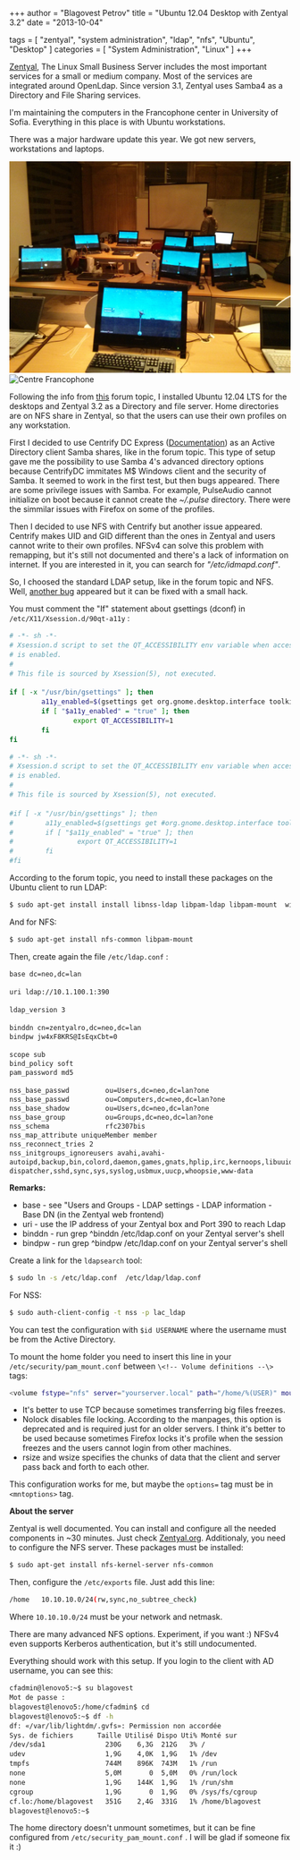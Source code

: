 +++
author = "Blagovest Petrov"
title = "Ubuntu 12.04 Desktop with Zentyal 3.2"
date = "2013-10-04"

tags = [
    "zentyal",
    "system administration",
    "ldap",
    "nfs",
    "Ubuntu",
    "Desktop"
]
categories = [
    "System Administration",
    "Linux"
]
+++

[Zentyal](http://zentyal.org), The Linux Small Business Server includes the most important services for a small or medium company. Most of the services are integrated around OpenLdap. Since version 3.1, Zentyal uses Samba4 as a Directory and File Sharing services.


I'm maintaining the computers in the Francophone center in University of Sofia. Everything in this place is with Ubuntu workstations.

There was a major hardware update this year. We got new servers, workstations and laptops. 

![Centre Francophone](img/centrefrancophone-cabinet.jpg)
![Centre Francophone](img/retro-torch.gif)

Following the info from [this](http://forum.zentyal.org/index.php?topic=12925.0) forum topic, I installed Ubuntu 12.04 LTS for the desktops and Zentyal 3.2 as a Directory and file server. Home directories are on NFS share in Zentyal, so that the users can use their own profiles on any workstation. 

First I decided to use Centrify DC Express ([Documentation](https://help.ubuntu.com/community/DirectControl)) as an Active Directory client Samba shares, like in the forum topic. This type of setup gave me the   possibility to use Samba 4's advanced directory options because CentrifyDC immitates M$ Windows client and the security of Samba. It seemed to work in the first test, but then bugs appeared. There are some privilege issues with Samba. For example, PulseAudio cannot initialize on boot because it cannot create the _~/.pulse_ directory. There were the simmilar issues with Firefox on some of the profiles.

Then I decided to use NFS with Centrify but another issue appeared. Centrify makes UID and GID different than the ones in Zentyal and users cannot write to their own profiles. NFSv4 can solve this problem with remapping, but it's still not documented and there's a lack of information on internet. If you are interested in it, you can search for _"/etc/idmapd.conf"_. 

So, I choosed the standard LDAP setup, like in the forum topic and NFS. Well, [another bug](https://bugs.launchpad.net/ubuntu/+source/at-spi2-core/+bug/870874) appeared but it can be fixed with a small hack. 

You must comment the "If" statement about gsettings (dconf) in `/etc/X11/Xsession.d/90qt-a11y` :

```bash
# -*- sh -*-
# Xsession.d script to set the QT_ACCESSIBILITY env variable when accessibility
# is enabled.
#
# This file is sourced by Xsession(5), not executed.

if [ -x "/usr/bin/gsettings" ]; then
        a11y_enabled=$(gsettings get org.gnome.desktop.interface toolkit-accessibility)
        if [ "$a11y_enabled" = "true" ]; then
                export QT_ACCESSIBILITY=1
        fi
fi
```

```bash
# -*- sh -*-
# Xsession.d script to set the QT_ACCESSIBILITY env variable when accessibility
# is enabled.
#
# This file is sourced by Xsession(5), not executed.

#if [ -x "/usr/bin/gsettings" ]; then
#        a11y_enabled=$(gsettings get #org.gnome.desktop.interface toolkit-accessibility)
#        if [ "$a11y_enabled" = "true" ]; then
#                export QT_ACCESSIBILITY=1
#        fi
#fi
```

According to the forum topic, you need to install these packages on the Ubuntu client to run LDAP:


```bash
$ sudo apt-get install install libnss-ldap libpam-ldap libpam-mount  winbind smbclient cifs-utils ldap-utils #Ignore all requests, just hit Enter
```


And for NFS:

```bash
$ sudo apt-get install nfs-common libpam-mount
```

Then, create again the file `/etc/ldap.conf` :

```ldap
base dc=neo,dc=lan

uri ldap://10.1.100.1:390

ldap_version 3

binddn cn=zentyalro,dc=neo,dc=lan
bindpw jw4xF8KRS@IsEqxCbt=0

scope sub
bind_policy soft
pam_password md5

nss_base_passwd         ou=Users,dc=neo,dc=lan?one
nss_base_passwd         ou=Computers,dc=neo,dc=lan?one
nss_base_shadow         ou=Users,dc=neo,dc=lan?one
nss_base_group          ou=Groups,dc=neo,dc=lan?one
nss_schema              rfc2307bis
nss_map_attribute uniqueMember member
nss_reconnect_tries 2
nss_initgroups_ignoreusers avahi,avahi-autoipd,backup,bin,colord,daemon,games,gnats,hplip,irc,kernoops,libuuid,lightdm,list,lp,mail,man,messagebus,news,proxy,pulse,root,rtkit,saned,speech-dispatcher,sshd,sync,sys,syslog,usbmux,uucp,whoopsie,www-data
```

**Remarks:**

* base - see "Users and Groups - LDAP settings - LDAP information - Base DN (in the Zentyal web frontend)
* uri - use the IP address of your Zentyal box and Port 390 to reach Ldap
* binddn - run grep ^binddn /etc/ldap.conf on your Zentyal server's shell
* bindpw - run grep ^bindpw /etc/ldap.conf on your Zentyal server's shell

Create a link for the `ldapsearch` tool:

```bash
$ sudo ln -s /etc/ldap.conf  /etc/ldap/ldap.conf
```

For NSS: 

```bash
$ sudo auth-client-config -t nss -p lac_ldap
```

You can test the configuration with `$id USERNAME` where the username must be from the Active Directory.

To mount the home folder you need to insert this line in your `/etc/security/pam_mount.conf` between `\<!-- Volume definitions --\>` tags:

```bash
<volume fstype="nfs" server="yourserver.local" path="/home/%(USER)" mountpoint="~" options="rsize=8192,wsize=8192,timeo=14,intr,proto=tcp,nolock" />
```

* It's better to use TCP because sometimes transferring big files freezes.
* Nolock disables file locking. According to the manpages, this option is deprecated and is required just for an older servers. I think it's better to be used because sometimes Firefox locks it's profile when the session freezes and the users cannot login from other machines.
* rsize and wsize specifies the chunks of data that the client and server pass back and forth to each other.

This configuration works for me, but maybe the `options=` tag must be in `<mntoptions>` tag.

**About the server**

Zentyal is well documented. You can install and configure all the needed components in ~30 minutes. Just check [Zentyal.org](http://zentyal.org).
Additionaly, you need to configure the NFS server. These packages must be installed:

```bash
$ sudo apt-get install nfs-kernel-server nfs-common
```

Then, configure the `/etc/exports` file. Just add this line:

```bash
/home   10.10.10.0/24(rw,sync,no_subtree_check)
```

Where `10.10.10.0/24` must be your network and netmask.

There are many advanced NFS options. Experiment, if you want :) NFSv4 even supports Kerberos authentication, but it's still undocumented.

Everything should work with this setup. If you login to the client with AD username, you can see this:

```bash
cfadmin@lenovo5:~$ su blagovest
Mot de passe : 
blagovest@lenovo5:/home/cfadmin$ cd
blagovest@lenovo5:~$ df -h
df: «/var/lib/lightdm/.gvfs»: Permission non accordée
Sys. de fichiers      Taille Utilisé Dispo Uti% Monté sur
/dev/sda1               230G    6,3G  212G   3% /
udev                    1,9G    4,0K  1,9G   1% /dev
tmpfs                   744M    896K  743M   1% /run
none                    5,0M       0  5,0M   0% /run/lock
none                    1,9G    144K  1,9G   1% /run/shm
cgroup                  1,9G       0  1,9G   0% /sys/fs/cgroup
cf.lo:/home/blagovest   351G    2,4G  331G   1% /home/blagovest
blagovest@lenovo5:~$ 
```

The home directory doesn't unmount sometimes, but it can be fine configured from `/etc/security_pam_mount.conf` . I will be glad if someone fix it :)
